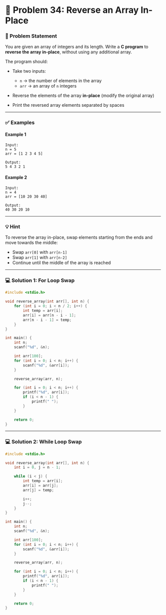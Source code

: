 # 🧩 Problem 34: Reverse an Array In-Place

### 📝 Problem Statement

You are given an array of integers and its length. Write a **C program** to **reverse the array in-place**, without using any additional array.

The program should:

* Take two inputs:

  * `n` → the number of elements in the array
  * `arr` → an array of `n` integers
* Reverse the elements of the array **in-place** (modify the original array)
* Print the reversed array elements separated by spaces

---

### ✅ Examples

#### Example 1

```
Input:
n = 5
arr = [1 2 3 4 5]

Output:
5 4 3 2 1
```

#### Example 2

```
Input:
n = 4
arr = [10 20 30 40]

Output:
40 30 20 10
```

---

### 💡 Hint

To reverse the array in-place, swap elements starting from the ends and move towards the middle:

* Swap `arr[0]` with `arr[n-1]`
* Swap `arr[1]` with `arr[n-2]`
* Continue until the middle of the array is reached

---

### 💻 Solution 1: For Loop Swap

```c
#include <stdio.h>

void reverse_array(int arr[], int n) {
    for (int i = 0; i < n / 2; i++) {
        int temp = arr[i];
        arr[i] = arr[n - i - 1];
        arr[n - i - 1] = temp;
    }
}

int main() {
    int n;
    scanf("%d", &n);

    int arr[100];
    for (int i = 0; i < n; i++) {
        scanf("%d", &arr[i]);
    }

    reverse_array(arr, n);

    for (int i = 0; i < n; i++) {
        printf("%d", arr[i]);
        if (i < n - 1) {
            printf(" ");
        }
    }

    return 0;
}
```

---

### 💻 Solution 2: While Loop Swap

```c
#include <stdio.h>

void reverse_array(int arr[], int n) {
    int i = 0, j = n - 1;

    while (i < j) {
        int temp = arr[i];
        arr[i] = arr[j];
        arr[j] = temp;

        i++;
        j--;
    }
}

int main() {
    int n;
    scanf("%d", &n);

    int arr[100];
    for (int i = 0; i < n; i++) {
        scanf("%d", &arr[i]);
    }

    reverse_array(arr, n);

    for (int i = 0; i < n; i++) {
        printf("%d", arr[i]);
        if (i < n - 1) {
            printf(" ");
        }
    }

    return 0;
}
```